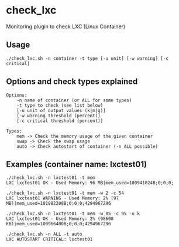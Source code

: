 check_lxc
=========

Monitoring plugin to check LXC (Linux Container) 


Usage
-----
    ./check_lxc.sh -n container -t type [-u unit] [-w warning] [-c critical]
    
Options and check types explained
---------------------------------
    Options:
        -n name of container (or ALL for some types)
        -t type to check (see list below)
        [-u unit of output values (k|m|g)]
        [-w warning threshold (percent)]
        [-c critical threshold (percent)]
        
    Types:
        mem -> Check the memory usage of the given container
        swap -> Check the swap usage
        auto -> Check autostart of container (-n ALL possible)



Examples (container name: lxctest01)
------------------------------------
    ./check_lxc.sh -n lxctest01 -t mem 
    LXC lxctest01 OK - Used Memory: 96 MB|mem_used=100941824B;0;0;0;

    ./check_lxc.sh -n lxctest01 -t mem -w 2 -c 54 
    LXC lxctest01 WARNING - Used Memory: 2% (97 MB)|mem_used=101982208B;0;0;0;4294967296
    
    ./check_lxc.sh -n lxctest01 -t mem -w 85 -c 95 -u k
    LXC lxctest01 OK - Used Memory: 2% (98600 KB)|mem_used=100966400B;0;0;0;4294967296
    
    ./check_lxc.sh -n ALL -t auto 
    LXC AUTOSTART CRITICAL: lxctest01
